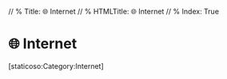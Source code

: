 // % Title: 🌐️ Internet
// % HTMLTitle: <span class="twa twa-globe-with-meridians"><span>🌐️</span></span> Internet
// % Index: True

# <span class="twa twa-globe-with-meridians"><span>🌐️</span></span> Internet

<div><span>[staticoso:Category:Internet]</span></div>
